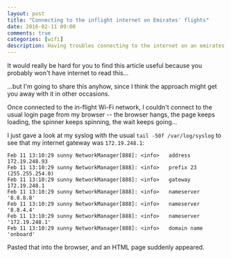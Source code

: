 ```yaml
---
layout: post
title: "Connecting to the inflight internet on Emirates' flights"
date: 2016-02-11 09:00
comments: true
categories: [wifi]
description: Having troubles connecting to the internet on an emirates flight? 172.19.248.1 is the answer
---
```


It would really be hard for you to find this article useful because
you probably won't have internet to read this...

<!-- more -->

...but I'm going to share this anyhow, since I think the approach might
get you away with it in other occasions.

Once connected to the in-flight Wi-Fi network, I couldn't
connect to the usual login page from my browser -- the browser hangs,
the page keeps loading, the spinner keeps spinning, the wait keeps going...

I just gave a look at my syslog with the usual
`tail -50f /var/log/syslog` to see that my internet gateway
was `172.19.248.1`:

```
Feb 11 13:10:29 sunny NetworkManager[888]: <info>   address 172.19.248.93
Feb 11 13:10:29 sunny NetworkManager[888]: <info>   prefix 23 (255.255.254.0)
Feb 11 13:10:29 sunny NetworkManager[888]: <info>   gateway 172.19.248.1
Feb 11 13:10:29 sunny NetworkManager[888]: <info>   nameserver '8.8.8.8'
Feb 11 13:10:29 sunny NetworkManager[888]: <info>   nameserver '8.8.4.4'
Feb 11 13:10:29 sunny NetworkManager[888]: <info>   nameserver '172.19.248.1'
Feb 11 13:10:29 sunny NetworkManager[888]: <info>   domain name 'onboard'
```

Pasted that into the browser, and an HTML page suddenly appeared.
